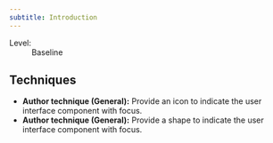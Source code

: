 ```yaml
---
subtitle: Introduction
---
```


<dl class="method-card">
  <div>
    <dt>Level:</dt>
    <dd>Baseline</dd>
  </div>
</dl>

## Techniques

* **Author technique (General):** Provide an icon to indicate the user interface component with focus.
* **Author technique (General):** Provide a shape to indicate the user interface component with focus.